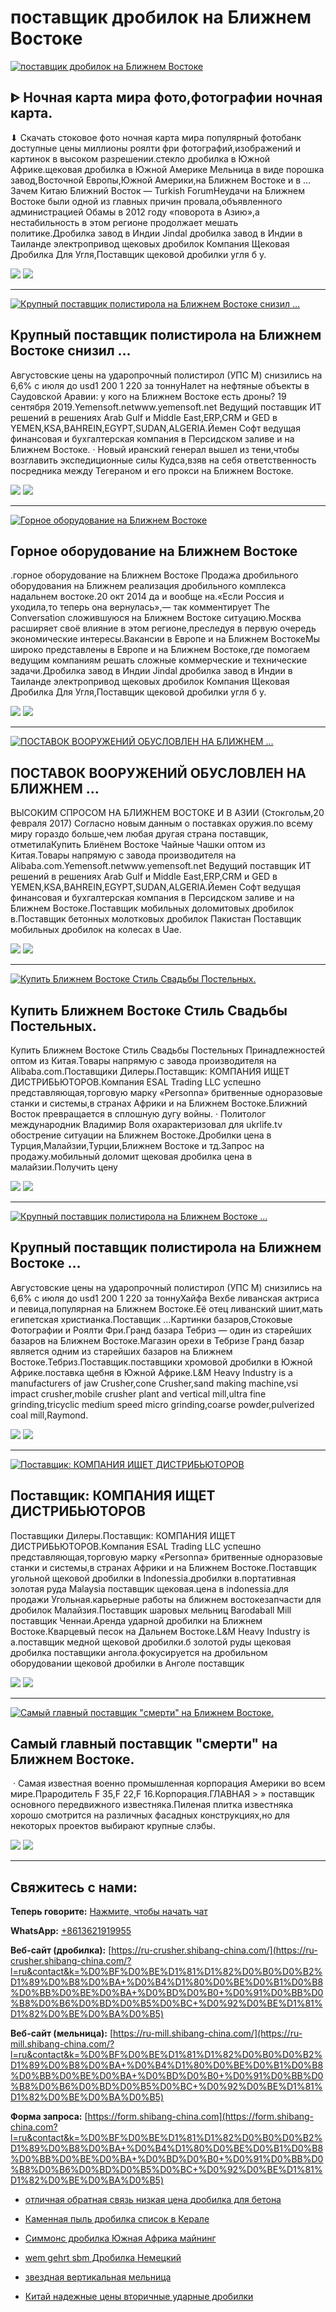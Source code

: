 # поставщик дробилок на Ближнем Востоке

<a href="https://swt.shibang-china.com/?l=ru&img&k=%D0%BF%D0%BE%D1%81%D1%82%D0%B0%D0%B2%D1%89%D0%B8%D0%BA+%D0%B4%D1%80%D0%BE%D0%B1%D0%B8%D0%BB%D0%BE%D0%BA+%D0%BD%D0%B0+%D0%91%D0%BB%D0%B8%D0%B6%D0%BD%D0%B5%D0%BC+%D0%92%D0%BE%D1%81%D1%82%D0%BE%D0%BA%D0%B5" target="_blank">![поставщик дробилок на Ближнем Востоке](http://static.shibang-china.com/all-800x300/1095.jpg)</a>

## ᐈ Ночная карта мира фото,фотографии ночная карта.
⬇ Скачать стоковое фото ночная карта мира популярный фотобанк доступные цены миллионы роялти фри фотографий,изображений и картинок в высоком разрешении.стекло дробилка в Южной Африке.щековая дробилка в Южной Америке Мельница в виде порошка завод,Восточной Европы,Южной Америки,на Ближнем Востоке и в …Зачем Китаю Ближний Восток — Turkish ForumНеудачи на Ближнем Востоке были одной из главных причин провала,объявленного администрацией Обамы в 2012 году &#171;поворота в Азию&#187;,а нестабильность в этом регионе продолжает мешать политике.Дробилка завод в Индии Jindal дробилка завод в Индии в Таиланде электропривод щековых дробилок Компания Щековая Дробилка Для Угля,Поставщик щековой дробилки угля б у.


<a href="https://whatsapp.shibangsoft.com/WhatsApp.php" target="_blank" title="WhatsApp">![](http://static.shibang-china.com/icon/whatsapp.png)</a> <a href="https://swt.shibang-china.com/?l=ru&icon&k=%D0%BF%D0%BE%D1%81%D1%82%D0%B0%D0%B2%D1%89%D0%B8%D0%BA+%D0%B4%D1%80%D0%BE%D0%B1%D0%B8%D0%BB%D0%BE%D0%BA+%D0%BD%D0%B0+%D0%91%D0%BB%D0%B8%D0%B6%D0%BD%D0%B5%D0%BC+%D0%92%D0%BE%D1%81%D1%82%D0%BE%D0%BA%D0%B5" target="_blank">![](http://static.shibang-china.com/icon/chat-ru.png)</a>

---

<a href="https://swt.shibang-china.com/?l=ru&img&k=%D0%BF%D0%BE%D1%81%D1%82%D0%B0%D0%B2%D1%89%D0%B8%D0%BA+%D0%B4%D1%80%D0%BE%D0%B1%D0%B8%D0%BB%D0%BE%D0%BA+%D0%BD%D0%B0+%D0%91%D0%BB%D0%B8%D0%B6%D0%BD%D0%B5%D0%BC+%D0%92%D0%BE%D1%81%D1%82%D0%BE%D0%BA%D0%B5" target="_blank">![Крупный поставщик полистирола на Ближнем Востоке снизил …](http://static.shibang-china.com/all-800x300/667.jpg)</a>

## Крупный поставщик полистирола на Ближнем Востоке снизил …
Августовские цены на ударопрочный полистирол (УПС М) снизились на 6,6% с июля до usd1 200 1 220 за тоннуНалет на нефтяные объекты в Саудовской Аравии: у кого на Ближнем Востоке есть дроны? 19 сентября 2019.Yemensoft.netwww.yemensoft.net Ведущий поставщик ИТ решений в решениях Arab Gulf и Middle East,ERP,CRM и GED в YEMEN,KSA,BAHREIN,EGYPT,SUDAN,ALGERIA.Йемен Софт ведущая финансовая и бухгалтерская компания в Персидском заливе и на Ближнем Востоке.&nbsp;&#0183;&#32;Новый иранский генерал вышел из тени,чтобы возглавить экспедиционные силы Кудса,взяв на себя ответственность посредника между Тегераном и его прокси на Ближнем Востоке.


<a href="https://whatsapp.shibangsoft.com/WhatsApp.php" target="_blank" title="WhatsApp">![](http://static.shibang-china.com/icon/whatsapp.png)</a> <a href="https://swt.shibang-china.com/?l=ru&icon&k=%D0%BF%D0%BE%D1%81%D1%82%D0%B0%D0%B2%D1%89%D0%B8%D0%BA+%D0%B4%D1%80%D0%BE%D0%B1%D0%B8%D0%BB%D0%BE%D0%BA+%D0%BD%D0%B0+%D0%91%D0%BB%D0%B8%D0%B6%D0%BD%D0%B5%D0%BC+%D0%92%D0%BE%D1%81%D1%82%D0%BE%D0%BA%D0%B5" target="_blank">![](http://static.shibang-china.com/icon/chat-ru.png)</a>

---

<a href="https://swt.shibang-china.com/?l=ru&img&k=%D0%BF%D0%BE%D1%81%D1%82%D0%B0%D0%B2%D1%89%D0%B8%D0%BA+%D0%B4%D1%80%D0%BE%D0%B1%D0%B8%D0%BB%D0%BE%D0%BA+%D0%BD%D0%B0+%D0%91%D0%BB%D0%B8%D0%B6%D0%BD%D0%B5%D0%BC+%D0%92%D0%BE%D1%81%D1%82%D0%BE%D0%BA%D0%B5" target="_blank">![Горное оборудование на Ближнем Востоке](http://static.shibang-china.com/all-800x300/838.jpg)</a>

## Горное оборудование на Ближнем Востоке
.горное оборудование на Ближнем Востоке Продажа дробильного оборудования на Ближнем реализация дробильного комплекса надальнем востоке.20 окт 2014 да и вообще на.&#171;Если Россия и уходила,то теперь она вернулась&#187;,— так комментирует The Conversation сложившуюся на Ближнем Востоке ситуацию.Москва расширяет своё влияние в этом регионе,преследуя в первую очередь экономические интересы.Вакансии в Европе и на Ближнем ВостокеМы широко представлены в Европе и на Ближнем Востоке,где помогаем ведущим компаниям решать сложные коммерческие и технические задачи.Дробилка завод в Индии Jindal дробилка завод в Индии в Таиланде электропривод щековых дробилок Компания Щековая Дробилка Для Угля,Поставщик щековой дробилки угля б у.


<a href="https://whatsapp.shibangsoft.com/WhatsApp.php" target="_blank" title="WhatsApp">![](http://static.shibang-china.com/icon/whatsapp.png)</a> <a href="https://swt.shibang-china.com/?l=ru&icon&k=%D0%BF%D0%BE%D1%81%D1%82%D0%B0%D0%B2%D1%89%D0%B8%D0%BA+%D0%B4%D1%80%D0%BE%D0%B1%D0%B8%D0%BB%D0%BE%D0%BA+%D0%BD%D0%B0+%D0%91%D0%BB%D0%B8%D0%B6%D0%BD%D0%B5%D0%BC+%D0%92%D0%BE%D1%81%D1%82%D0%BE%D0%BA%D0%B5" target="_blank">![](http://static.shibang-china.com/icon/chat-ru.png)</a>

---

<a href="https://swt.shibang-china.com/?l=ru&img&k=%D0%BF%D0%BE%D1%81%D1%82%D0%B0%D0%B2%D1%89%D0%B8%D0%BA+%D0%B4%D1%80%D0%BE%D0%B1%D0%B8%D0%BB%D0%BE%D0%BA+%D0%BD%D0%B0+%D0%91%D0%BB%D0%B8%D0%B6%D0%BD%D0%B5%D0%BC+%D0%92%D0%BE%D1%81%D1%82%D0%BE%D0%BA%D0%B5" target="_blank">![ПОСТАВОК ВООРУЖЕНИЙ ОБУСЛОВЛЕН НА БЛИЖНЕМ …](http://static.shibang-china.com/all-800x300/164.jpg)</a>

## ПОСТАВОК ВООРУЖЕНИЙ ОБУСЛОВЛЕН НА БЛИЖНЕМ …
ВЫСОКИМ СПРОСОМ НА БЛИЖНЕМ ВОСТОКЕ И В АЗИИ (Стокгольм,20 февраля 2017) Согласно новым данным о поставках оружия.по всему миру гораздо больше,чем любая другая страна поставщик, отметилаКупить Блиёнем Востоке Чайные Чашки оптом из Китая.Товары напрямую с завода производителя на Alibaba.com.Yemensoft.netwww.yemensoft.net Ведущий поставщик ИТ решений в решениях Arab Gulf и Middle East,ERP,CRM и GED в YEMEN,KSA,BAHREIN,EGYPT,SUDAN,ALGERIA.Йемен Софт ведущая финансовая и бухгалтерская компания в Персидском заливе и на Ближнем Востоке.Поставщик мобильных доломитовых дробилок в.Поставщик бетонных молотковых дробилок Пакистан Поставщик мобильных дробилок на колесах в Uae.


<a href="https://whatsapp.shibangsoft.com/WhatsApp.php" target="_blank" title="WhatsApp">![](http://static.shibang-china.com/icon/whatsapp.png)</a> <a href="https://swt.shibang-china.com/?l=ru&icon&k=%D0%BF%D0%BE%D1%81%D1%82%D0%B0%D0%B2%D1%89%D0%B8%D0%BA+%D0%B4%D1%80%D0%BE%D0%B1%D0%B8%D0%BB%D0%BE%D0%BA+%D0%BD%D0%B0+%D0%91%D0%BB%D0%B8%D0%B6%D0%BD%D0%B5%D0%BC+%D0%92%D0%BE%D1%81%D1%82%D0%BE%D0%BA%D0%B5" target="_blank">![](http://static.shibang-china.com/icon/chat-ru.png)</a>

---

<a href="https://swt.shibang-china.com/?l=ru&img&k=%D0%BF%D0%BE%D1%81%D1%82%D0%B0%D0%B2%D1%89%D0%B8%D0%BA+%D0%B4%D1%80%D0%BE%D0%B1%D0%B8%D0%BB%D0%BE%D0%BA+%D0%BD%D0%B0+%D0%91%D0%BB%D0%B8%D0%B6%D0%BD%D0%B5%D0%BC+%D0%92%D0%BE%D1%81%D1%82%D0%BE%D0%BA%D0%B5" target="_blank">![Купить Ближнем Востоке Стиль Свадьбы Постельных.](http://static.shibang-china.com/all-800x300/959.jpg)</a>

## Купить Ближнем Востоке Стиль Свадьбы Постельных.
Купить Ближнем Востоке Стиль Свадьбы Постельных Принадлежностей оптом из Китая.Товары напрямую с завода производителя на Alibaba.com.Поставщики Дилеры.Поставщик: КОМПАНИЯ ИЩЕТ ДИСТРИБЬЮТОРОВ.Компания ESAL Trading LLC успешно представляющая,торговую марку &#171;Personna&#187; бритвенные одноразовые станки и системы,в странах Африки и на Ближнем Востоке.Ближний Восток превращается в сплошную дугу войны.&nbsp;&#0183;&#32;Политолог международник Владимир Воля охарактеризовал для ukrlife.tv обострение ситуации на Ближнем Востоке.Дробилки цена в Турция,Малайзии,Турции,Ближнем Востоке и тд.Запрос на продажу.мобильный доломит щековая дробилка цена в малайзии.Получить цену


<a href="https://whatsapp.shibangsoft.com/WhatsApp.php" target="_blank" title="WhatsApp">![](http://static.shibang-china.com/icon/whatsapp.png)</a> <a href="https://swt.shibang-china.com/?l=ru&icon&k=%D0%BF%D0%BE%D1%81%D1%82%D0%B0%D0%B2%D1%89%D0%B8%D0%BA+%D0%B4%D1%80%D0%BE%D0%B1%D0%B8%D0%BB%D0%BE%D0%BA+%D0%BD%D0%B0+%D0%91%D0%BB%D0%B8%D0%B6%D0%BD%D0%B5%D0%BC+%D0%92%D0%BE%D1%81%D1%82%D0%BE%D0%BA%D0%B5" target="_blank">![](http://static.shibang-china.com/icon/chat-ru.png)</a>

---

<a href="https://swt.shibang-china.com/?l=ru&img&k=%D0%BF%D0%BE%D1%81%D1%82%D0%B0%D0%B2%D1%89%D0%B8%D0%BA+%D0%B4%D1%80%D0%BE%D0%B1%D0%B8%D0%BB%D0%BE%D0%BA+%D0%BD%D0%B0+%D0%91%D0%BB%D0%B8%D0%B6%D0%BD%D0%B5%D0%BC+%D0%92%D0%BE%D1%81%D1%82%D0%BE%D0%BA%D0%B5" target="_blank">![Крупный поставщик полистирола на Ближнем Востоке …](http://static.shibang-china.com/all-800x300/1428.jpg)</a>

## Крупный поставщик полистирола на Ближнем Востоке …
Августовские цены на ударопрочный полистирол (УПС М) снизились на 6,6% с июля до usd1 200 1 220 за тоннуХайфа Вехбе ливанская актриса и певица,популярная на Ближнем Востоке.Её отец ливанский шиит,мать египетская христианка.Поставщик …Картинки базаров,Стоковые Фотографии и Роялти Фри.Гранд базара Тебриз — один из старейших базаров на Ближнем Востоке.Магазин орехи в Тебризе Гранд базар является одним из старейших базаров на Ближнем Востоке.Тебриз.Поставщик.поставщики хромовой дробилки в Южной Африке.поставка щебня в Южной Африке.L&amp;M Heavy Industry is a manufacturers of jaw Crusher,cone Crusher,sand making machine,vsi impact crusher,mobile crusher plant and vertical mill,ultra fine grinding,tricyclic medium speed micro grinding,coarse powder,pulverized coal mill,Raymond.


<a href="https://whatsapp.shibangsoft.com/WhatsApp.php" target="_blank" title="WhatsApp">![](http://static.shibang-china.com/icon/whatsapp.png)</a> <a href="https://swt.shibang-china.com/?l=ru&icon&k=%D0%BF%D0%BE%D1%81%D1%82%D0%B0%D0%B2%D1%89%D0%B8%D0%BA+%D0%B4%D1%80%D0%BE%D0%B1%D0%B8%D0%BB%D0%BE%D0%BA+%D0%BD%D0%B0+%D0%91%D0%BB%D0%B8%D0%B6%D0%BD%D0%B5%D0%BC+%D0%92%D0%BE%D1%81%D1%82%D0%BE%D0%BA%D0%B5" target="_blank">![](http://static.shibang-china.com/icon/chat-ru.png)</a>

---

<a href="https://swt.shibang-china.com/?l=ru&img&k=%D0%BF%D0%BE%D1%81%D1%82%D0%B0%D0%B2%D1%89%D0%B8%D0%BA+%D0%B4%D1%80%D0%BE%D0%B1%D0%B8%D0%BB%D0%BE%D0%BA+%D0%BD%D0%B0+%D0%91%D0%BB%D0%B8%D0%B6%D0%BD%D0%B5%D0%BC+%D0%92%D0%BE%D1%81%D1%82%D0%BE%D0%BA%D0%B5" target="_blank">![Поставщик: КОМПАНИЯ ИЩЕТ ДИСТРИБЬЮТОРОВ](http://static.shibang-china.com/all-800x300/575.jpg)</a>

## Поставщик: КОМПАНИЯ ИЩЕТ ДИСТРИБЬЮТОРОВ
Поставщики Дилеры.Поставщик: КОМПАНИЯ ИЩЕТ ДИСТРИБЬЮТОРОВ.Компания ESAL Trading LLC успешно представляющая,торговую марку &#171;Personna&#187; бритвенные одноразовые станки и системы,в странах Африки и на Ближнем Востоке.Поставщик угольной щековой дробилки в Indonessia.дробилки в.портативная золотая руда Malaysia поставщик щековая.цена в indonessia.для продажи Угольная.карьерные работы на ближнем востокезапчасти для дробилок Малайзия.Поставщик шаровых мельниц Barodaball Mill поставщик Ченнаи.Аренда ударной дробилки на Ближнем Востоке.Кварцевый песок на Дальнем Востоке.L&amp;M Heavy Industry is a.поставщик медной щековой дробилки.б золотой руды щековая дробилка поставщики ангола.фокусируется на дробильном оборудовании щековой дробилки в Анголе поставщик


<a href="https://whatsapp.shibangsoft.com/WhatsApp.php" target="_blank" title="WhatsApp">![](http://static.shibang-china.com/icon/whatsapp.png)</a> <a href="https://swt.shibang-china.com/?l=ru&icon&k=%D0%BF%D0%BE%D1%81%D1%82%D0%B0%D0%B2%D1%89%D0%B8%D0%BA+%D0%B4%D1%80%D0%BE%D0%B1%D0%B8%D0%BB%D0%BE%D0%BA+%D0%BD%D0%B0+%D0%91%D0%BB%D0%B8%D0%B6%D0%BD%D0%B5%D0%BC+%D0%92%D0%BE%D1%81%D1%82%D0%BE%D0%BA%D0%B5" target="_blank">![](http://static.shibang-china.com/icon/chat-ru.png)</a>

---

<a href="https://swt.shibang-china.com/?l=ru&img&k=%D0%BF%D0%BE%D1%81%D1%82%D0%B0%D0%B2%D1%89%D0%B8%D0%BA+%D0%B4%D1%80%D0%BE%D0%B1%D0%B8%D0%BB%D0%BE%D0%BA+%D0%BD%D0%B0+%D0%91%D0%BB%D0%B8%D0%B6%D0%BD%D0%B5%D0%BC+%D0%92%D0%BE%D1%81%D1%82%D0%BE%D0%BA%D0%B5" target="_blank">![Самый главный поставщик &quot;смерти&quot; на Ближнем Востоке.](http://static.shibang-china.com/all-800x300/618.jpg)</a>

## Самый главный поставщик &quot;смерти&quot; на Ближнем Востоке.
&nbsp;&#0183;&#32;Самая известная военно промышленная корпорация Америки во всем мире.Прародитель F 35,F 22,F 16.Корпорация.ГЛАВНАЯ &gt; &#187; поставщик основного передвижного известняка.Пиленая плитка известняка хорошо смотрится на различных фасадных конструкциях,но для некоторых проектов выбирают крупные слэбы.

<a href="https://whatsapp.shibangsoft.com/WhatsApp.php" target="_blank" title="WhatsApp">![](http://static.shibang-china.com/icon/whatsapp.png)</a> <a href="https://swt.shibang-china.com/?l=ru&icon&k=%D0%BF%D0%BE%D1%81%D1%82%D0%B0%D0%B2%D1%89%D0%B8%D0%BA+%D0%B4%D1%80%D0%BE%D0%B1%D0%B8%D0%BB%D0%BE%D0%BA+%D0%BD%D0%B0+%D0%91%D0%BB%D0%B8%D0%B6%D0%BD%D0%B5%D0%BC+%D0%92%D0%BE%D1%81%D1%82%D0%BE%D0%BA%D0%B5" target="_blank">![](http://static.shibang-china.com/icon/chat-ru.png)</a>

---
## Свяжитесь с нами:

**Теперь говорите:** [Нажмите, чтобы начать чат](https://swt.shibang-china.com?l=ru&contact&k=%D0%BF%D0%BE%D1%81%D1%82%D0%B0%D0%B2%D1%89%D0%B8%D0%BA+%D0%B4%D1%80%D0%BE%D0%B1%D0%B8%D0%BB%D0%BE%D0%BA+%D0%BD%D0%B0+%D0%91%D0%BB%D0%B8%D0%B6%D0%BD%D0%B5%D0%BC+%D0%92%D0%BE%D1%81%D1%82%D0%BE%D0%BA%D0%B5)

**WhatsApp:**  [+8613621919955](https://whatsapp.shibangsoft.com/WhatsApp.php)

**Веб-сайт (дробилка):** [https://ru-crusher.shibang-china.com/](https://ru-crusher.shibang-china.com/?l=ru&contact&k=%D0%BF%D0%BE%D1%81%D1%82%D0%B0%D0%B2%D1%89%D0%B8%D0%BA+%D0%B4%D1%80%D0%BE%D0%B1%D0%B8%D0%BB%D0%BE%D0%BA+%D0%BD%D0%B0+%D0%91%D0%BB%D0%B8%D0%B6%D0%BD%D0%B5%D0%BC+%D0%92%D0%BE%D1%81%D1%82%D0%BE%D0%BA%D0%B5)

**Веб-сайт (мельница):** [https://ru-mill.shibang-china.com/](https://ru-mill.shibang-china.com/?l=ru&contact&k=%D0%BF%D0%BE%D1%81%D1%82%D0%B0%D0%B2%D1%89%D0%B8%D0%BA+%D0%B4%D1%80%D0%BE%D0%B1%D0%B8%D0%BB%D0%BE%D0%BA+%D0%BD%D0%B0+%D0%91%D0%BB%D0%B8%D0%B6%D0%BD%D0%B5%D0%BC+%D0%92%D0%BE%D1%81%D1%82%D0%BE%D0%BA%D0%B5)

**Форма запроса:** [https://form.shibang-china.com](https://form.shibang-china.com?l=ru&contact&k=%D0%BF%D0%BE%D1%81%D1%82%D0%B0%D0%B2%D1%89%D0%B8%D0%BA+%D0%B4%D1%80%D0%BE%D0%B1%D0%B8%D0%BB%D0%BE%D0%BA+%D0%BD%D0%B0+%D0%91%D0%BB%D0%B8%D0%B6%D0%BD%D0%B5%D0%BC+%D0%92%D0%BE%D1%81%D1%82%D0%BE%D0%BA%D0%B5)

* [отличная обратная связь низкая цена дробилка для бетона](../135/%D0%BE%D1%82%D0%BB%D0%B8%D1%87%D0%BD%D0%B0%D1%8F%20%D0%BE%D0%B1%D1%80%D0%B0%D1%82%D0%BD%D0%B0%D1%8F%20%D1%81%D0%B2%D1%8F%D0%B7%D1%8C%20%D0%BD%D0%B8%D0%B7%D0%BA%D0%B0%D1%8F%20%D1%86%D0%B5%D0%BD%D0%B0%20%D0%B4%D1%80%D0%BE%D0%B1%D0%B8%D0%BB%D0%BA%D0%B0%20%D0%B4%D0%BB%D1%8F%20%D0%B1%D0%B5%D1%82%D0%BE%D0%BD%D0%B0.md)

* [Каменная пыль дробилка список в Керале](../134/%D0%9A%D0%B0%D0%BC%D0%B5%D0%BD%D0%BD%D0%B0%D1%8F%20%D0%BF%D1%8B%D0%BB%D1%8C%20%D0%B4%D1%80%D0%BE%D0%B1%D0%B8%D0%BB%D0%BA%D0%B0%20%D1%81%D0%BF%D0%B8%D1%81%D0%BE%D0%BA%20%D0%B2%20%D0%9A%D0%B5%D1%80%D0%B0%D0%BB%D0%B5.md)

* [Симмонс дробилка Южная Африка майнинг](../131/%D0%A1%D0%B8%D0%BC%D0%BC%D0%BE%D0%BD%D1%81%20%D0%B4%D1%80%D0%BE%D0%B1%D0%B8%D0%BB%D0%BA%D0%B0%20%D0%AE%D0%B6%D0%BD%D0%B0%D1%8F%20%D0%90%D1%84%D1%80%D0%B8%D0%BA%D0%B0%20%D0%BC%D0%B0%D0%B9%D0%BD%D0%B8%D0%BD%D0%B3.md)

* [wem gehrt sbm Дробилка Немецкий](../132/wem%20gehrt%20sbm%20%D0%94%D1%80%D0%BE%D0%B1%D0%B8%D0%BB%D0%BA%D0%B0%20%D0%9D%D0%B5%D0%BC%D0%B5%D1%86%D0%BA%D0%B8%D0%B9.md)

* [звездная вертикальная мельница](../132/%D0%B7%D0%B2%D0%B5%D0%B7%D0%B4%D0%BD%D0%B0%D1%8F%20%D0%B2%D0%B5%D1%80%D1%82%D0%B8%D0%BA%D0%B0%D0%BB%D1%8C%D0%BD%D0%B0%D1%8F%20%D0%BC%D0%B5%D0%BB%D1%8C%D0%BD%D0%B8%D1%86%D0%B0.md)

* [Китай надежные цены вторичные ударные дробилки](../134/%D0%9A%D0%B8%D1%82%D0%B0%D0%B9%20%D0%BD%D0%B0%D0%B4%D0%B5%D0%B6%D0%BD%D1%8B%D0%B5%20%D1%86%D0%B5%D0%BD%D1%8B%20%D0%B2%D1%82%D0%BE%D1%80%D0%B8%D1%87%D0%BD%D1%8B%D0%B5%20%D1%83%D0%B4%D0%B0%D1%80%D0%BD%D1%8B%D0%B5%20%D0%B4%D1%80%D0%BE%D0%B1%D0%B8%D0%BB%D0%BA%D0%B8.md)